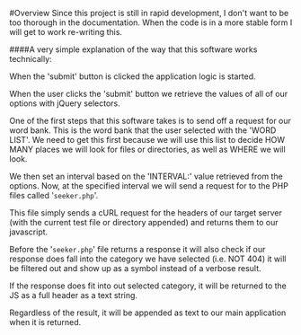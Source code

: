#Overview
Since this project is still in rapid development, I don't want to be too thorough in the documentation. When the code is in a more stable form I will get to work re-writing this. 

####A very simple explanation of the way that this software works technically:

When the 'submit' button is clicked the application logic is started.

When the user clicks the 'submit' button we retrieve the values of all of our options with jQuery selectors.

One of the first steps that this software takes is to send off a request for our word bank. This is the word bank that the user selected with the 'WORD LIST'. We need to get this first because we will use this list to decide HOW MANY places we will look for files or directories, as well as WHERE we will look. 

We then set an interval based on the 'INTERVAL:' value retrieved from the options. Now, at the specified interval we will send a request for to the PHP files called '````seeker.php````'. 

This file simply sends a cURL request for the headers of our target server (with the current test file or directory appended) and returns them to our javascript. 

Before the '````seeker.php````' file returns a response it will also check if our response does fall into the category we have selected (i.e. NOT 404) it will be filtered out and show up as a symbol instead of a verbose result. 

If the response does fit into out selected category, it will be returned to the JS as a full header as a text string. 

Regardless of the result, it will be appended as text to our main application when it is returned. 

